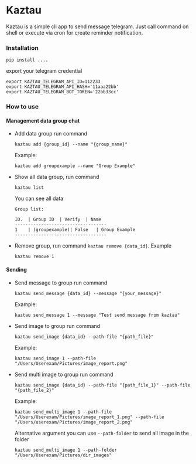 # Kaztau

Kaztau is a simple cli app to send message telegram. Just call command on shell or execute via cron for create reminder notification.

### Installation
```shell
pip install ....
```
export your telegram credential
```shell
export KAZTAU_TELEGRAM_API_ID=112233
export KAZTAU_TELEGRAM_API_HASH='11aaa22bb'
export KAZTAU_TELEGRAM_BOT_TOKEN='22bb33cc'
```

### How to use
#### Management data group chat
- Add data group run command 
  ```shell
  kaztau add {group_id} --name "{group_name}"
  ```
  Example:
  ```shell
  kaztau add groupexample --name "Group Example" 
  ```
- Show all data group, run command
  ```shell
  kaztau list
  ```
  You can see all data
  ```shell
  Group list:

  ID.  | Group ID  | Verify  | Name  
  -----------------------------------
  1    | (groupexample)| False   | Group Example
  -----------------------------------
  ```
- Remove group, run command `kaztau remove {data_id}`. Example
  ```shell
  kaztau remove 1
  ```

#### Sending
- Send message to group run command 
  ```shell
  kaztau send_message {data_id} --message "{your_message}"
  ````
  Example:
  ```shell
  kaztau send_message 1 --message "Test send message from kaztau"
  ```
- Send image to group run command 
  ```shell
  kaztau send_image {data_id} --path-file "{path_file}"
  ```
  Example:
  ```shell
  kaztau send_image 1 --path-file "/Users/Userexam/Pictures/image_report.png"
  ```
- Send multi image to group run command 
  ```shell
  kaztau send_image {data_id} --path-file "{path_file_1}" --path-file "{path_file_2}"
  ```
  Example:
  ```shell
  kaztau send_multi_image 1 --path-file "/Users/Userexam/Pictures/image_report_1.png" --path-file "/Users/userexam/Pictures/image_report_2.png"
  ```
  Alternative argument you can use `--path-folder` to send all image in the folder
  ```shell
  kaztau send_multi_image 1 --path-folder "/Users/Userexam/Pictures/dir_images"
  ```
